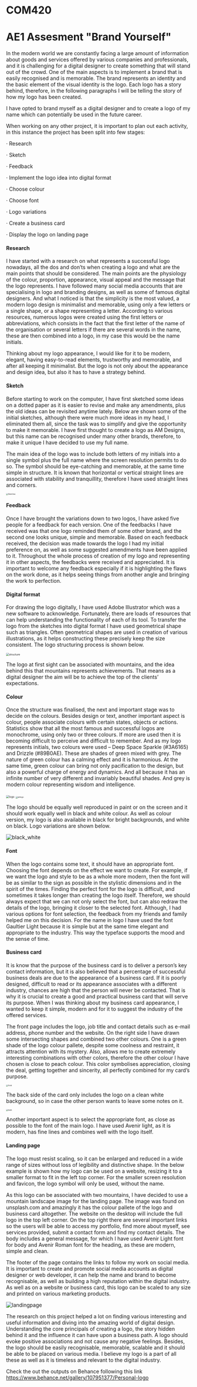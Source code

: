 # COM420
# AE1 Assesment "Brand Yourself"
  In the modern world we are constantly facing a large amount of information about goods and services offered by various companies and professionals, and it is challenging for a digital designer to create something that will stand out of the crowd. One of the main aspects is to implement a brand that is easily recognised and is memorable. The brand represents an identity and the basic element of the visual identity is the logo. Each logo has a story behind, therefore, in the following paragraphs I will be telling the story of how my logo has been created. 

 I have opted to brand myself as a digital designer and to create a logo of my name which can potentially be used in the future career.

 When working on any other project, it is important to plan out each activity, in this instance the project has been split into few stages:

·   Research

·   Sketch

·   Feedback

·   Implement the logo idea into digital format

·   Choose colour

·   Choose font 

·   Logo variations

·   Create a business card

·   Display the logo on landing page

 

#### **Research**

I have started with a research on what represents a successful logo nowadays, all the dos and don’ts when creating a logo and what are the main points that should be considered. The main points are the physiology of the colour, proportion, appearance, visual appeal and the message that the logo represents. I have followed many social media accounts that are specialising in logo and branding designs, as well as some of famous digital designers. And what I noticed is that the simplicity is the most valued, a modern logo design is minimalist and memorable, using only a few letters or a single shape, or a shape representing a letter. According to various resources, numerous logos were created using the first letters or abbreviations, which consists in the fact that the first letter of the name of the organisation or several letters if there are several words in the name, these are then combined into a logo, in my case this would be the name initials. 

Thinking about my logo appearance, I would like for it to be modern, elegant, having easy-to-read elements, trustworthy and memorable, and after all keeping it minimalist. But the logo is not only about the appearance and design idea, but also it has to have a strategy behind. 

#### **Sketch**

Before starting to work on the computer, I have first sketched some ideas on a dotted paper as it is easier to revise and make any amendments, plus the old ideas can be revisited anytime lately. Below are shown some of the initial sketches, although there were much more ideas in my head, I eliminated them all, since the task was to simplify and give the opportunity to make it memorable. I have first thought to create a logo as AM Designs, but this name can be recognised under many other brands, therefore, to make it unique I have decided to use my full name. 

The main idea of the logo was to include both letters of my initials into a single symbol plus the full name where the screen resolution permits to do so. The symbol should be eye-catching and memorable, at the same time simple in structure. It is known that horizontal or vertical straight lines are associated with stability and tranquillity, therefore I have used straight lines and corners. 



<img src="Sketches.png" alt="Sketches" style="zoom: 33%;" /> 

#### **Feedback**

Once I have brought the variations down to two logos, I have asked five people for a feedback for each version. One of the feedbacks I have received was that one logo reminded them of some other brand, and the second one looks unique, simple and memorable. Based on each feedback received, the decision was made towards the logo I had my initial preference on, as well as some suggested amendments have been applied to it. Throughout the whole process of creation of my logo and representing it in other aspects, the feedbacks were received and appreciated. It is important to welcome any feedback especially if it is highlighting the flaws on the work done, as it helps seeing things from another angle and bringing the work to perfection. 



#### Digital format

For drawing the logo digitally, I have used Adobe Illustrator which was a new software to acknowledge. Fortunately, there are loads of resources that can help understanding the functionality of each of its tool. To transfer the logo from the sketches into digital format I have used geometrical shape such as triangles. Often geometrical shapes are used in creation of various illustrations, as it helps constructing these precisely keep the size consistent. The logo structuring process is shown below.

<img src="structure.png" alt="structure" style="zoom:50%;" />

The logo at first sight can be associated with mountains, and the idea behind this that mountains represents achievements. That means as a digital designer the aim will be to achieve the top of the clients’ expectations. 

 

#### **Colour**

Once the structure was finalised, the next and important stage was to decide on the colours. Besides design or text, another important aspect is colour, people associate colours with certain states, objects or actions. Statistics show that all the most famous and successful logos are monochrome, using only two or three colours. If more are used then it is becoming difficult to perceive and difficult to remember. And as my logo represents initials, two colours were used – Deep Space Sparkle (#3A6165) and Drizzle (#89B0AE). These are shades of green mixed with grey. The nature of green colour has a calming effect and it is harmonious. At the same time, green colour can bring not only pacification to the design, but also a powerful charge of energy and dynamics. And all because it has an infinite number of very different and invariably beautiful shades. And grey is modern colour representing wisdom and intelligence. 

<img src="logo.png" alt="logo" style="zoom:50%;" />

<img src="amlogo.png" alt="amlogo" style="zoom: 33%;" />



The logo should be equally well reproduced in paint or on the screen and it should work equally well in black and white colour. As well as colour version, my logo is also available in black for bright backgrounds, and white on black. Logo variations are shown below. 

![black_white](black_white.png)

 

#### **Font**

When the logo contains some text, it should have an appropriate font. Choosing the font depends on the effect we want to create. For example, if we want the logo and style to be as a whole more modern, then the font will be as similar to the sign as possible in the stylistic dimensions and in the spirit of the times. Finding the perfect font for the logo is difficult, and sometimes it takes longer than creating the logo itself. Therefore, we should always expect that we can not only select the font, but can also redraw the details of the logo, bringing it closer to the selected font. Although, I had various options for font selection, the feedback from my friends and family helped me on this decision. For the name in logo I have used the font Gaultier Light because it is simple but at the same time elegant and appropriate to the industry. This way the typeface supports the mood and the sense of time. 

 

#### **Business card**

It is know that the purpose of the business card is to deliver a person’s key contact information, but it is also believed that a percentage of successful business deals are due to the appearance of a business card. If it is poorly designed, difficult to read or its appearance associates with a different industry, chances are high that the person will never be contacted. That is why it is crucial to create a good and practical business card that will serve its purpose. When I was thinking about my business card appearance, I wanted to keep it simple, modern and for it to suggest the industry of the offered services. 

The front page includes the logo, job title and contact details such as e-mail address, phone number and the website. On the right side I have drawn some intersecting shapes and combined two other colours. One is a green shade of the logo colour pallete, despite some coolness and restraint, it attracts attention with its mystery. Also, allows me to create extremely interesting combinations with other colors, therefore the other colour I have chosen is close to peach colour. This color symbolises appreciation, closing the deal, getting together and sincerity, all perfectly combined for my card’s purpose.



<img src="front-5829815.png" alt="front" style="zoom:33%;" />

The back side of the card only includes the logo on a clean white background, so in case the other person wants to leave some notes on it.

<img src="back.png" alt="back" style="zoom:33%;" />

Another important aspect is to select the appropriate font, as close as possible to the font of the main logo. I have used Avenir light, as it is modern, has fine lines and combines well with the logo itself. 

 

#### **Landing page**

The logo must resist scaling, so it can be enlarged and reduced in a wide range of sizes without loss of legibility and distinctive shape. In the below example is shown how my logo can be used on a website, resizing it to a smaller format to fit in the left top corner. For the smaller screen resolution and favicon, the logo symbol will only be used, without the name. 

As this logo can be associated with two mountains, I have decided to use a mountain landscape image for the landing page. The image was found on unsplash.com and amazingly it has the colour pallete of the logo and business card altogether. The website on the desktop will include the full logo in the top left corner. On the top right there are several important links so the users will be able to access my portfolio, find more about myself, see services provided, submit a contact form and find my contact details. The body includes a general message, for which I have used Avenir Light font for body and Avenir Roman font for the heading, as these are modern, simple and clean. 

The footer of the page contains the links to follow my work on social media. It is important to create and promote social media accounts as digital designer or web developer, it can help the name and brand to become recognisable, as well as building a high reputation within the digital industry. As well as on a website or business card, this logo can be scaled to any size and printed on various marketing products. 



![landingpage](landingpage.png)

 

The research on this project helped a lot on finding various interesting and useful information and diving into the amazing world of digital design. Understanding the core principals of creating a logo, the story hidden behind it and the influence it can have upon a business path. A logo should evoke positive associations and not cause any negative feelings. Besides, the logo should be easily recognisable, memorable, scalable and it should be able to be placed on various media. I believe my logo is a part of all these as well as it is timeless and relevant to the digital industry. 

Check the out the outputs on Behance following this link https://www.behance.net/gallery/107951377/Personal-logo 

 

 

 

 

 

 

 

 



